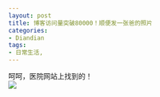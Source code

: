```yaml
---
layout: post
title: 博客访问量突破80000！顺便发一张爸的照片
categories:
- Diandian
tags:
- 日常生活, 
---
```

呵呵，医院网站上找到的！
<br />
<img src="http://m1.img.srcdd.com/farm5/d/2012/0627/10/08C2093960B25BD1168A9277052E5F26_B500_900_224_248.PNG" />